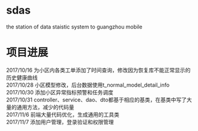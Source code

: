 # sdas
the station of data staistic system to guangzhou mobile
<h1>项目进展</h1>
2017/10/16 为小区内各类工单添加了时间查询，修改因为恢复库不能正常显示的历史健康曲线<br>
2017/10/28 小区模型修改，后台数据使用t_normal_model_detail_info<br>
2017/10/30 添加小区异常指标预警和任务调度<br>
2017/10/31 controller、service、dao、dto都基于相应的基类，在基类中写了大量的通用方法，减少的代码量<br>
2017/11/6 前端大量代码优化，生成通用的工具类<br>
2017/11/7 添加用户管理，登录验证和权限管理<br> 
